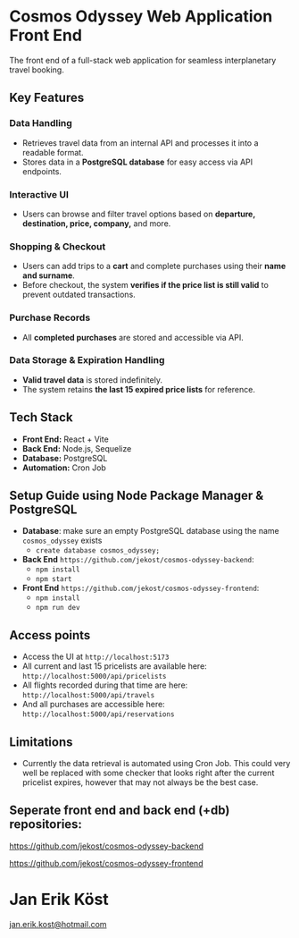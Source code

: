 # Cosmos Odyssey Web Application Front End
The front end of a full-stack web application for seamless interplanetary travel booking.

## Key Features

### Data Handling
- Retrieves travel data from an internal API and processes it into a readable format.
- Stores data in a **PostgreSQL database** for easy access via API endpoints.

### Interactive UI
- Users can browse and filter travel options based on **departure, destination, price, company,** and more.

### Shopping & Checkout
- Users can add trips to a **cart** and complete purchases using their **name and surname**.
- Before checkout, the system **verifies if the price list is still valid** to prevent outdated transactions.

### Purchase Records
- All **completed purchases** are stored and accessible via API.

### Data Storage & Expiration Handling
- **Valid travel data** is stored indefinitely.
- The system retains **the last 15 expired price lists** for reference.

## Tech Stack
- **Front End:** React + Vite  
- **Back End:** Node.js, Sequelize  
- **Database:** PostgreSQL  
- **Automation:** Cron Job

## Setup Guide using Node Package Manager & PostgreSQL
- **Database**:
make sure an empty PostgreSQL database using the name `cosmos_odyssey` exists
  - `create database cosmos_odyssey;`
- **Back End** `https://github.com/jekost/cosmos-odyssey-backend`:
  - `npm install`
  - `npm start`
- **Front End** `https://github.com/jekost/cosmos-odyssey-frontend`:
  - `npm install`
  - `npm run dev`
 

## Access points
- Access the UI at `http://localhost:5173`
- All current and last 15 pricelists are available here: `http://localhost:5000/api/pricelists`
- All flights recorded during that time are here: `http://localhost:5000/api/travels`
- And all purchases are accessible here: `http://localhost:5000/api/reservations`

## Limitations
- Currently the data retrieval is automated using Cron Job. This could very well be replaced with some checker that looks right after the current pricelist expires, however that may not always be the best case.



## Seperate front end and back end (+db) repositories:

https://github.com/jekost/cosmos-odyssey-backend

https://github.com/jekost/cosmos-odyssey-frontend



 
# Jan Erik Köst
jan.erik.kost@hotmail.com